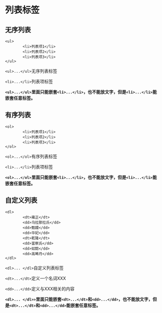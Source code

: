 # 列表标签
## 无序列表
```
<ul>
        <li>列表项1</li>
        <li>列表项2</li>
        <li>列表项3</li>
</ul>
```
`<ul>...</ul>`无序列表标签

`<li>...</li>`列表项标签

**`<ul>...</ul>`里面只能嵌套`<li>...</li>`，也不能放文字，但是`<li>...</li>`能嵌套任意标签。**
## 有序列表
```
<ol>
        <li>列表项1</li>
        <li>列表项2</li>
        <li>列表项3</li>
</ol>
```
`<ol>...</ol>`有序列表标签

`<li>...</li>`列表项标签

**`<ol>...</ol>`里面只能嵌套`<li>...</li>`，也不能放文字，但是`<li>...</li>`能嵌套任意标签。**
## 自定义列表
```
<dl>
        <dt>雍正</dt>
        <dd>乌拉那拉氏</dd>
        <dd>甄嬛</dd>
        <dd>华妃</dd>
        <dt>乾隆</dt>
        <dd>富察氏</dd>
        <dd>如懿</dd>
        <dd>高晞月</dd>
</dl>
```
`<dl>... </dl>`自定义列表标签

`<dt>...</dt>`定义一个名词XXX

`<dd>...</dd>`定义与XXX相关的内容

**`<dl>... </dl>>`里面只能嵌套`<dt>...</dt>`和`<dd>...</dd>`，也不能放文字，但是`<dt>...</dt>`和`<dd>...</dd>`能嵌套任意标签。**



